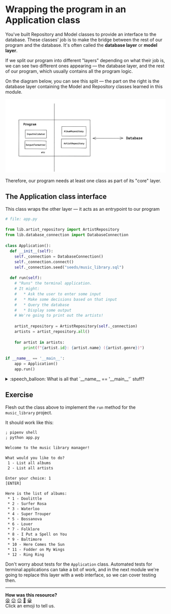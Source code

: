 # Wrapping the program in an Application class

You've built Repository and Model classes to provide an interface to the database. These
classes' job is to make the bridge between the rest of our program and the database. It's
often called the **database layer** or **model layer**.

If we split our program into different "layers" depending on what their job is, we can see
two different ones appearing — the database layer, and the rest of our program, which
usually contains all the program logic.

On the diagram below, you can see this split — the part on the right is the database layer
containing the Model and Repository classes learned in this module.

![Program layers](./resources/program-layers.png)

Therefore, our program needs at least one class as part of its "core" layer.

## The Application class interface

This class wraps the other layer — it acts as an entrypoint to our program

```python
# file: app.py

from lib.artist_repository import ArtistRepository
from lib.database_connection import DatabaseConnection

class Application():
  def __init__(self):
    self._connection = DatabaseConnection()
    self._connection.connect()
    self._connection.seed("seeds/music_library.sql")

  def run(self):
    # "Runs" the terminal application.
    # It might:
    #   * Ask the user to enter some input
    #   * Make some decisions based on that input
    #   * Query the database
    #   * Display some output
    # We're going to print out the artists!

    artist_repository = ArtistRepository(self._connection)
    artists = artist_repository.all()

    for artist in artists:
        print(f"{artist.id}: {artist.name} ({artist.genre})")

if __name__ == '__main__':
    app = Application()
    app.run()
```

<details>
  <summary>:speech_balloon: What is all that `__name__ == '__main__'` stuff?</summary>

  `if __name__ == '__main__'` means "only run this code if you're running this
  file directly, and not if you're importing it from another file".

  If you'd like to learn more, you can read more about it
  [here](https://realpython.com/if-name-main-python/).

</details>

## Exercise

Flesh out the class above to implement the `run` method for the `music_library`
project.

It should work like this:

```shell
; pipenv shell
; python app.py

Welcome to the music library manager!

What would you like to do?
 1 - List all albums
 2 - List all artists

Enter your choice: 1
[ENTER]

Here is the list of albums:
 * 1 - Doolittle
 * 2 - Surfer Rosa
 * 3 - Waterloo
 * 4 - Super Trouper
 * 5 - Bossanova
 * 6 - Lover
 * 7 - Folklore
 * 8 - I Put a Spell on You
 * 9 - Baltimore
 * 10 -	Here Comes the Sun
 * 11 - Fodder on My Wings
 * 12 -	Ring Ring
```

Don't worry about tests for the `Application` class. Automated tests for
terminal applications can take a bit of work, and in the next module we're going
to replace this layer with a web interface, so we can cover testing then.


<!-- BEGIN GENERATED SECTION DO NOT EDIT -->

---

**How was this resource?**  
[😫](https://airtable.com/shrUJ3t7KLMqVRFKR?prefill_Repository=makersacademy%2Fdatabases-in-python&prefill_File=challenges%2F08_wrapping_in_application_class.md&prefill_Sentiment=😫) [😕](https://airtable.com/shrUJ3t7KLMqVRFKR?prefill_Repository=makersacademy%2Fdatabases-in-python&prefill_File=challenges%2F08_wrapping_in_application_class.md&prefill_Sentiment=😕) [😐](https://airtable.com/shrUJ3t7KLMqVRFKR?prefill_Repository=makersacademy%2Fdatabases-in-python&prefill_File=challenges%2F08_wrapping_in_application_class.md&prefill_Sentiment=😐) [🙂](https://airtable.com/shrUJ3t7KLMqVRFKR?prefill_Repository=makersacademy%2Fdatabases-in-python&prefill_File=challenges%2F08_wrapping_in_application_class.md&prefill_Sentiment=🙂) [😀](https://airtable.com/shrUJ3t7KLMqVRFKR?prefill_Repository=makersacademy%2Fdatabases-in-python&prefill_File=challenges%2F08_wrapping_in_application_class.md&prefill_Sentiment=😀)  
Click an emoji to tell us.

<!-- END GENERATED SECTION DO NOT EDIT -->
